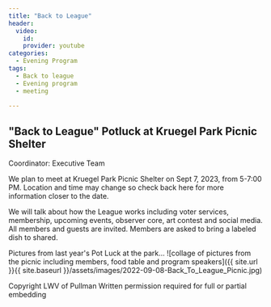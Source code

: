 ```yaml
---
title: "Back to League"
header:
  video:
    id: 
    provider: youtube
categories:
  - Evening Program
tags:
  - Back to league
  - Evening program
  - meeting
  
---
```


## "Back to League" Potluck at Kruegel Park Picnic Shelter

Coordinator: Executive Team

We plan to meet at Kruegel Park Picnic Shelter on Sept 7, 2023, from 5-7:00 PM.  Location and time may change so check back here for more information closer to the date. 

We will talk about how the League works including voter services, membership, upcoming events, observer core, art contest and social media.  All members and guests are invited.  Members are asked to bring a labeled dish to shared. 

Pictures from last year's Pot Luck at the park...
![collage of pictures from the picnic including members, food table and program speakers]({{ site.url }}{{ site.baseurl }}/assets/images/2022-09-08-Back_To_League_Picnic.jpg)

Copyright LWV of Pullman
Written permission required for full or partial embedding
